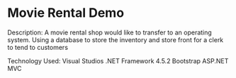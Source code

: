 # Movie Rental Demo

Description:
A movie rental shop would like to transfer to an operating system. Using a database to store the inventory and store front for a clerk to tend to customers

Technology Used:
Visual Studios .NET Framework 4.5.2
Bootstrap
ASP.NET MVC

